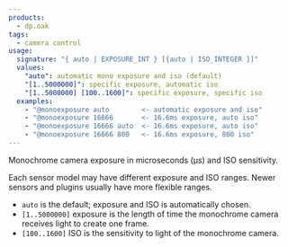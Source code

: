 ```yaml
---
products:
  - dp.oak
tags:
  - camera control
usage:
  signature: "{ auto | EXPOSURE_INT } [{auto | ISO_INTEGER }]"
  values:
    "auto": automatic mono exposure and iso (default)
    "[1..5000000]": specific exposure, automatic iso
    "[1..5000000] [100..1600]": specific exposure, specific iso
  examples:
    - "@monoexposure auto        <- automatic exposure and iso"
    - "@monoexposure 16666       <- 16.6ms exposure, auto iso"
    - "@monoexposure 16666 auto  <- 16.6ms exposure, auto iso"
    - "@monoexposure 16666 800   <- 16.6ms exposure, 800 iso"
---
```


Monochrome camera exposure in microseconds (µs) and ISO sensitivity.

Each sensor model may have different exposure and ISO ranges.
Newer sensors and plugins usually have more flexible ranges.

* `auto` is the default; exposure and ISO is automatically chosen.
* `[1..5000000]` exposure is the length of time the monochrome camera
  receives light to create one frame.
* `[100..1600]` ISO is the sensitivity to light of the monochrome camera.
